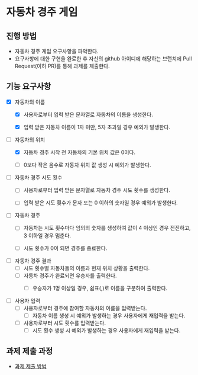 # 자동차 경주 게임
## 진행 방법
* 자동차 경주 게임 요구사항을 파악한다.
* 요구사항에 대한 구현을 완료한 후 자신의 github 아이디에 해당하는 브랜치에 Pull Request(이하 PR)를 통해 과제를 제출한다.

## 기능 요구사항
- [x] 자동차의 이름
  - [x] 사용자로부터 입력 받은 문자열로 자동차의 이름을 생성한다.
  - [x] 입력 받은 자동차 이름이 1자 미만, 5자 초과일 경우 예외가 발생한다.
    

- [ ] 자동차의 위치
  - [x] 자동차 경주 시작 전 자동차의 기본 위치 값은 0이다.
  - [ ] 0보다 작은 음수로 자동차 위치 값 생성 시 예외가 발생한다.


- [ ] 자동차 경주 시도 횟수
  - [ ] 사용자로부터 입력 받은 문자열로 자동차 경주 시도 횟수를 생성한다.
  - [ ] 입력 받은 시도 횟수가 문자 또는 0 이하의 숫자일 경우 예외가 발생한다.


- [ ] 자동차 경주
  - [ ] 자동차는 시도 횟수마다 임의의 숫자를 생성하여 값이 4 이상인 경우 전진하고, 3 이하일 경우 멈춘다.
  - [ ] 시도 횟수가 0이 되면 경주를 종료한다.


- [ ] 자동차 경주 결과
  - [ ] 시도 횟수별 자동차들의 이름과 현재 위치 상황을 출력한다.
  - [ ] 자동차 경주가 완료되면 우승자를 출력한다. 
    - [ ] 우승자가 1명 이상일 경우, 쉼표(,)로 이름을 구분하여 출력한다. 


- [ ] 사용자 입력
  - [ ] 사용자로부터 경주에 참여할 자동차의 이름을 입력받는다.
    - [ ] 자동차 이름 생성 시 예외가 발생하는 경우 사용자에게 재입력을 받는다.
  - [ ] 사용자로부터 시도 횟수를 입력받는다.
    - [ ] 시도 횟수 생성 시 예외가 발생하는 경우 사용자에게 재입력을 받는다.

## 과제 제출 과정
* [과제 제출 방법](https://github.com/next-step/nextstep-docs/tree/master/precourse)
